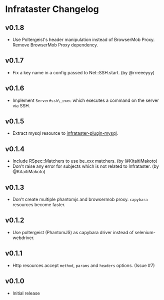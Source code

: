 # Infrataster Changelog

## v0.1.8

* Use Poltergeist's header manipulation instead of BrowserMob Proxy. Remove BrowserMob Proxy dependency.

## v0.1.7

* Fix a key name in a config passed to Net::SSH.start. (by @rrreeeyyy)

## v0.1.6

* Implement `Server#ssh\_exec` which executes a command on the server via SSH.

## v0.1.5

* Extract mysql resource to [infrataster-plugin-mysql](https://github.com/ryotarai/infrataster-plugin-mysql).

## v0.1.4

* Include RSpec::Matchers to use be_xxx matchers. (by @KitaitiMakoto)
* Don't raise any error for subjects which is not related to Infrataster. (by @KitaitiMakoto)

## v0.1.3

* Don't create multiple phantomjs and browsermob proxy. `capybara` resources become faster.

## v0.1.2

* Use poltergeist (PhantomJS) as capybara driver instead of selenium-webdriver.

## v0.1.1

* Http resources accept `method`, `params` and `headers` options. (Issue #7)

## v0.1.0

* Initial release

